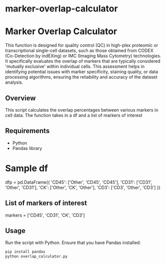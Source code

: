 # marker-overlap-calculator

# Marker Overlap Calculator
This function is designed for quality control (QC) in high-plex proteomic or transcriptional single-cell datasets, such as those obtained from CODEX (Co-Detection by indEXing) or IMC (Imaging Mass Cytometry) technologies. It specifically evaluates the overlap of markers that are typically considered 'mutually exclusive' within individual cells. This assessment helps in identifying potential issues with marker specificity, staining quality, or data processing algorithms, ensuring the reliability and accuracy of the dataset analysis.

## Overview
This script calculates the overlap percentages between various markers in cell data.
The function takes in a df and a list of markers of interest

## Requirements
- Python
- Pandas library

# Sample df
dfp = pd.DataFrame({
    'CD45': ['Other', 'CD45', 'CD45'],
    'CD31': ['CD31', 'Other', 'CD31'],
    'CK': ['Other', 'CK', 'Other'],
    'CD3': ['CD3', 'Other', 'CD3']
})

## List of markers of interest
markers = ['CD45', 'CD31', 'CK', 'CD3']

## Usage
Run the script with Python. Ensure that you have Pandas installed:

```bash
pip install pandas
python overlap_calculator.py
